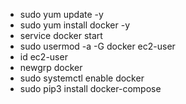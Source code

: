 - sudo yum update -y
- sudo yum install docker -y
- service docker start
- sudo usermod -a -G docker ec2-user
- id ec2-user
- newgrp docker
- sudo systemctl enable docker
- sudo pip3 install docker-compose